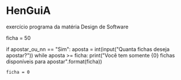 # HenGuiA
exercício programa da matéria Design de Software 

ficha = 50


if apostar_ou_nn == "Sim":
    aposta = int(input("Quanta fichas deseja apostar?"))
    while aposta >= ficha:
        print("Você tem somente {0} fichas disponíveis para apostar".format(ficha))

    ficha = 0

